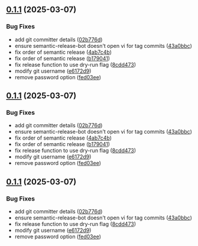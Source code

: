 ## [0.1.1](https://github.com/MartinSimango/daggerverse/compare/v0.1.0...v0.1.1) (2025-03-07)

### Bug Fixes

* add git committer details ([02b776d](https://github.com/MartinSimango/daggerverse/commit/02b776dfdc2991cbf7bf0615afc36d0a47ce1b2e))
* ensure semantic-release-bot doesn't open vi for tag commits ([43a0bbc](https://github.com/MartinSimango/daggerverse/commit/43a0bbcf76abc3aa6a6f0065da08a498146a1f6c))
* fix order of semantic release ([4ab7c4b](https://github.com/MartinSimango/daggerverse/commit/4ab7c4bdb9b3d70b0cc236868d95fc1681a9994e))
* fix order of semantic release ([b179041](https://github.com/MartinSimango/daggerverse/commit/b1790419498b755f2a28b75ce9ac0b9b012e0ca1))
* fix release function to use dry-run flag ([8cdd473](https://github.com/MartinSimango/daggerverse/commit/8cdd473059ca5dbb904346b3b744290da47b2776))
* modify git username ([e6172d9](https://github.com/MartinSimango/daggerverse/commit/e6172d99fc8f8c1b7928fc15a00b20c6a399a25a))
* remove password option ([fed03ee](https://github.com/MartinSimango/daggerverse/commit/fed03eef9020986a09f1df9f8308aef1dae3a8e3))

## [0.1.1](https://github.com/MartinSimango/daggerverse/compare/v0.1.0...v0.1.1) (2025-03-07)

### Bug Fixes

* add git committer details ([02b776d](https://github.com/MartinSimango/daggerverse/commit/02b776dfdc2991cbf7bf0615afc36d0a47ce1b2e))
* ensure semantic-release-bot doesn't open vi for tag commits ([43a0bbc](https://github.com/MartinSimango/daggerverse/commit/43a0bbcf76abc3aa6a6f0065da08a498146a1f6c))
* fix order of semantic release ([4ab7c4b](https://github.com/MartinSimango/daggerverse/commit/4ab7c4bdb9b3d70b0cc236868d95fc1681a9994e))
* fix order of semantic release ([b179041](https://github.com/MartinSimango/daggerverse/commit/b1790419498b755f2a28b75ce9ac0b9b012e0ca1))
* fix release function to use dry-run flag ([8cdd473](https://github.com/MartinSimango/daggerverse/commit/8cdd473059ca5dbb904346b3b744290da47b2776))
* modify git username ([e6172d9](https://github.com/MartinSimango/daggerverse/commit/e6172d99fc8f8c1b7928fc15a00b20c6a399a25a))
* remove password option ([fed03ee](https://github.com/MartinSimango/daggerverse/commit/fed03eef9020986a09f1df9f8308aef1dae3a8e3))

## [0.1.1](https://github.com/MartinSimango/daggerverse/compare/v0.1.0...v0.1.1) (2025-03-07)

### Bug Fixes

* add git committer details ([02b776d](https://github.com/MartinSimango/daggerverse/commit/02b776dfdc2991cbf7bf0615afc36d0a47ce1b2e))
* ensure semantic-release-bot doesn't open vi for tag commits ([43a0bbc](https://github.com/MartinSimango/daggerverse/commit/43a0bbcf76abc3aa6a6f0065da08a498146a1f6c))
* fix release function to use dry-run flag ([8cdd473](https://github.com/MartinSimango/daggerverse/commit/8cdd473059ca5dbb904346b3b744290da47b2776))
* modify git username ([e6172d9](https://github.com/MartinSimango/daggerverse/commit/e6172d99fc8f8c1b7928fc15a00b20c6a399a25a))
* remove password option ([fed03ee](https://github.com/MartinSimango/daggerverse/commit/fed03eef9020986a09f1df9f8308aef1dae3a8e3))
